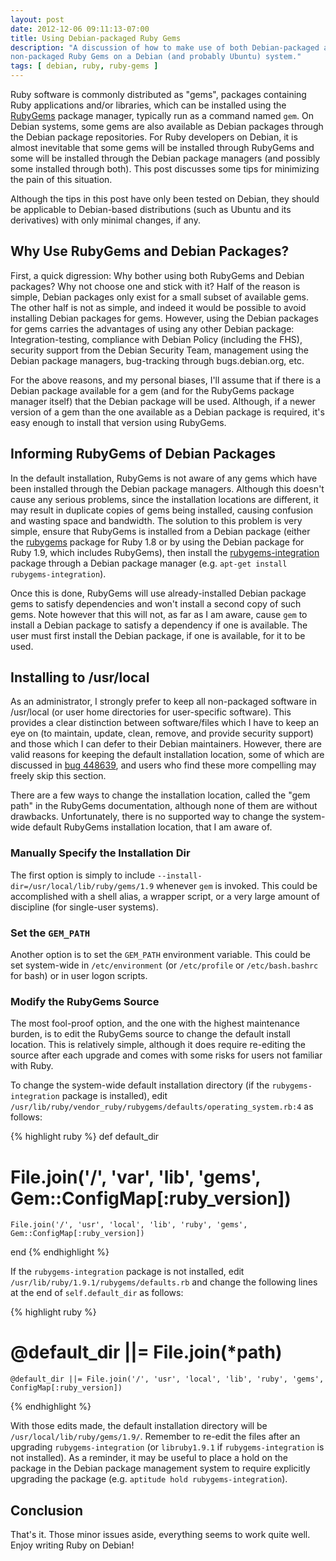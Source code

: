```yaml
---
layout: post
date: 2012-12-06 09:11:13-07:00
title: Using Debian-packaged Ruby Gems
description: "A discussion of how to make use of both Debian-packaged and \
non-packaged Ruby Gems on a Debian (and probably Ubuntu) system."
tags: [ debian, ruby, ruby-gems ]
---
```

Ruby software is commonly distributed as "gems", packages containing Ruby
applications and/or libraries, which can be installed using the
[RubyGems](http://rubygems.org/) package manager, typically run as a command
named `gem`.  On Debian systems, some gems are also available as Debian
packages through the Debian package repositories.  For Ruby developers on
Debian, it is almost inevitable that some gems will be installed through
RubyGems and some will be installed through the Debian package managers (and
possibly some installed through both).  This post discusses some tips for
minimizing the pain of this situation.

<!--more-->

Although the tips in this post have only been tested on Debian, they should be
applicable to Debian-based distributions (such as Ubuntu and its derivatives)
with only minimal changes, if any.

## Why Use RubyGems and Debian Packages?

First, a quick digression:  Why bother using both RubyGems and Debian packages?
Why not choose one and stick with it?  Half of the reason is simple, Debian
packages only exist for a small subset of available gems.  The other half is
not as simple, and indeed it would be possible to avoid installing Debian
packages for gems.  However, using the Debian packages for gems carries the
advantages of using any other Debian package:  Integration-testing, compliance
with Debian Policy (including the FHS), security support from the Debian
Security Team, management using the Debian package managers, bug-tracking
through bugs.debian.org, etc.

For the above reasons, and my personal biases, I'll assume that if there is a
Debian package available for a gem (and for the RubyGems package manager
itself) that the Debian package will be used.  Although, if a newer version of
a gem than the one available as a Debian package is required, it's easy enough
to install that version using RubyGems.

## Informing RubyGems of Debian Packages

In the default installation, RubyGems is not aware of any gems which have been
installed through the Debian package managers.  Although this doesn't cause
any serious problems, since the installation locations are different, it may
result in duplicate copies of gems being installed, causing confusion and
wasting space and bandwidth.  The solution to this problem is very simple,
ensure that RubyGems is installed from a Debian package (either the
[rubygems](http://packages.debian.org/wheezy/rubygems) package for Ruby 1.8 or
by using the Debian package for Ruby 1.9, which includes RubyGems), then
install the
[rubygems-integration](http://packages.debian.org/wheezy/rubygems-integration)
package through a Debian package manager (e.g. `apt-get install
rubygems-integration`).

Once this is done, RubyGems will use already-installed Debian package gems to
satisfy dependencies and won't install a second copy of such gems.  Note
however that this will not, as far as I am aware, cause `gem` to install a
Debian package to satisfy a dependency if one is available.  The user must
first install the Debian package, if one is available, for it to be used.

## Installing to /usr/local

As an administrator, I strongly prefer to keep all non-packaged software in
/usr/local (or user home directories for user-specific software).  This
provides a clear distinction between software/files which I have to keep an
eye on (to maintain, update, clean, remove, and provide security support) and
those which I can defer to their Debian maintainers.  However, there are valid
reasons for keeping the default installation location, some of which are
discussed in [bug
448639](http://bugs.debian.org/cgi-bin/bugreport.cgi?bug=448639), and users
who find these more compelling may freely skip this section.

There are a few ways to change the installation location, called the "gem
path" in the RubyGems documentation, although none of them are without
drawbacks.  Unfortunately, there is no supported way to change the system-wide
default RubyGems installation location, that I am aware of.

### Manually Specify the Installation Dir

The first option is simply to include
`--install-dir=/usr/local/lib/ruby/gems/1.9` whenever `gem` is invoked.  This
could be accomplished with a shell alias, a wrapper script, or a very large
amount of discipline (for single-user systems).

### Set the `GEM_PATH`

Another option is to set the `GEM_PATH` environment variable.  This could be
set system-wide in `/etc/environment` (or `/etc/profile` or `/etc/bash.bashrc`
for bash) or in user logon scripts.

### Modify the RubyGems Source

The most fool-proof option, and the one with the highest maintenance burden,
is to edit the RubyGems source to change the default install location.  This
is relatively simple, although it does require re-editing the source after
each upgrade and comes with some risks for users not familiar with Ruby.

To change the system-wide default installation directory (if the
`rubygems-integration` package is installed), edit
`/usr/lib/ruby/vendor_ruby/rubygems/defaults/operating_system.rb:4` as
follows:

{% highlight ruby %}
  def default_dir
#    File.join('/', 'var', 'lib', 'gems', Gem::ConfigMap[:ruby_version])
    File.join('/', 'usr', 'local', 'lib', 'ruby', 'gems', Gem::ConfigMap[:ruby_version])
  end
{% endhighlight %}

If the `rubygems-integration` package is not installed, edit
`/usr/lib/ruby/1.9.1/rubygems/defaults.rb` and change the following lines at
the end of `self.default_dir` as follows:

{% highlight ruby %}
#    @default_dir ||= File.join(*path)
    @default_dir ||= File.join('/', 'usr', 'local', 'lib', 'ruby', 'gems', ConfigMap[:ruby_version])
{% endhighlight %}

With those edits made, the default installation directory will be
`/usr/local/lib/ruby/gems/1.9/`.  Remember to re-edit the files after an
upgrading `rubygems-integration` (or `libruby1.9.1` if `rubygems-integration`
is not installed).  As a reminder, it may be useful to place a hold on the
package in the Debian package management system to require explicitly
upgrading the package (e.g. `aptitude hold rubygems-integration`).

## Conclusion

That's it.  Those minor issues aside, everything seems to work quite well.
Enjoy writing Ruby on Debian!
